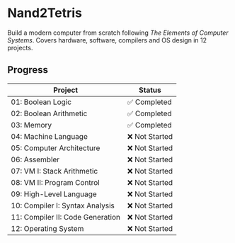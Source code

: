 # Nand2Tetris

Build a modern computer from scratch following *The Elements of Computer Systems*. Covers hardware, software, compilers and OS design in 12 projects.

## Progress

| Project                          | Status                               |
|----------------------------------|--------------------------------------|
| 01: Boolean Logic                | :white_check_mark: Completed         |
| 02: Boolean Arithmetic           | :white_check_mark: Completed         |
| 03: Memory                       | :white_check_mark: Completed         |
| 04: Machine Language             | :x: Not Started                      |
| 05: Computer Architecture        | :x: Not Started                      |
| 06: Assembler                    | :x: Not Started                      |
| 07: VM I: Stack Arithmetic       | :x: Not Started                      |
| 08: VM II: Program Control       | :x: Not Started                      |
| 09: High-Level Language          | :x: Not Started                      |
| 10: Compiler I: Syntax Analysis  | :x: Not Started                      |
| 11: Compiler II: Code Generation | :x: Not Started                      |
| 12: Operating System             | :x: Not Started                      |
